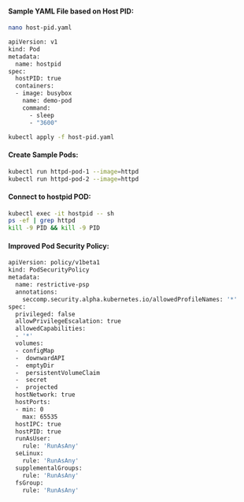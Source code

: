 
#### Sample YAML File based on Host PID:
```sh
nano host-pid.yaml
```
```sh
apiVersion: v1
kind: Pod
metadata:
  name: hostpid
spec:
  hostPID: true
  containers:
  - image: busybox
    name: demo-pod
    command:
      - sleep
      - "3600"
```
```sh
kubectl apply -f host-pid.yaml
```
#### Create Sample Pods:
```sh
kubectl run httpd-pod-1 --image=httpd
kubectl run httpd-pod-2 --image=httpd
```
#### Connect to hostpid POD:
```sh
kubectl exec -it hostpid -- sh
ps -ef | grep httpd
kill -9 PID && kill -9 PID
```
#### Improved Pod Security Policy:
```sh
apiVersion: policy/v1beta1
kind: PodSecurityPolicy
metadata:
  name: restrictive-psp
  annotations:
    seccomp.security.alpha.kubernetes.io/allowedProfileNames: '*'
spec:
  privileged: false
  allowPrivilegeEscalation: true
  allowedCapabilities:
  - '*'
  volumes:
  - configMap
  -  downwardAPI
  -  emptyDir
  -  persistentVolumeClaim
  -  secret
  -  projected
  hostNetwork: true
  hostPorts:
  - min: 0
    max: 65535
  hostIPC: true
  hostPID: true
  runAsUser:
    rule: 'RunAsAny'
  seLinux:
    rule: 'RunAsAny'
  supplementalGroups:
    rule: 'RunAsAny'
  fsGroup:
    rule: 'RunAsAny'
```
